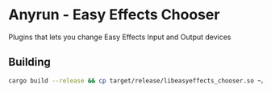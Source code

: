# Anyrun - Easy Effects Chooser
Plugins that lets you change Easy Effects Input and Output devices

## Building
```bash
cargo build --release && cp target/release/libeasyeffects_chooser.so ~/.config/anyrun/plugins/
```

